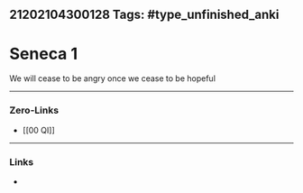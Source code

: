 21202104300128
Tags: #type_unfinished_anki
---
# Seneca 1

We will cease to be angry once we cease to be hopeful

---
### Zero-Links
- [[00 QI]]
---
### Links
-